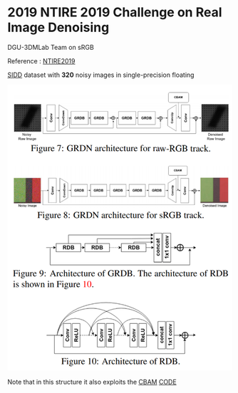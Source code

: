 # 2019 NTIRE 2019 Challenge on Real Image Denoising
DGU-3DMLab Team on sRGB

Reference :  [NTIRE2019](http://openaccess.thecvf.com/content_CVPRW_2019/papers/NTIRE/Abdelhamed_NTIRE_2019_Challenge_on_Real_Image_Denoising_Methods_and_Results_CVPRW_2019_paper.pdf)

[SIDD](https://github.com/AbdoKamel/simple-camera-pipeline) dataset with **320** noisy images in single-precision floating


![Netstructure](https://github.com/knxie/Denoising/blob/master/image/%E6%8D%95%E8%8E%B7.PNG)

Note that in this structure it also exploits the [CBAM](http://openaccess.thecvf.com/content_ECCV_2018/papers/Sanghyun_Woo_Convolutional_Block_Attention_ECCV_2018_paper.pdf) [CODE](https://github.com/luuuyi/CBAM.PyTorch)

